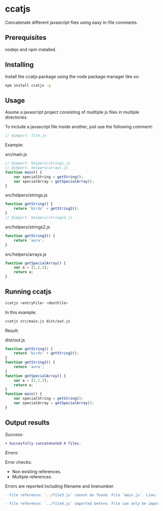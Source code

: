 # ccatjs
Concatenate different javascript files using easy in-file comments.

## Prerequisites
nodejs and npm installed.

## Installing
Install the ccatjs package using the node package manager like so:
```bash
npm install ccatjs -g
```

## Usage
Asume a javascript project consisting of mulitiple js files in multiple directories.

To include a javascript file inside another, just use the following comment:

```js
// @import: file.js
```

Example:

src/main.js
```js
// @import: helpers/strings.js
// @import: helpers/arrays.js
function main() {
    var specialString = getString();
    var specialArray = getSpecialArray();
}
```

src/helpers/strings.js
```js
function getString() {
    return 'birds' + getString2();
}
// @import: helpers/strings2.js
```

src/helpers/strings2.js
```js
function getString2() {
    return 'aura';
}
```

src/helpers/arrays.js
```js
function getSpecialArray() {
    var a = [1,2,3];
    return a;
}
```

## Running ccatjs
```bash
ccatjs <entryFile> <destFile>
```

In this example:

```bash
ccatjs src/main.js dist/out.js
```

Result:

dist/out.js
```js
function getString() {
    return 'birds' + getString2();
}
function getString2() {
    return 'aura';
}
function getSpecialArray() {
    var a = [1,2,3];
    return a;
}
function main() {
    var specialString = getString();
    var specialArray = getSpecialArray();
}
```

## Output results

*Success:*

```diff
+ Succesfully concatenated 4 files. 
 ```

*Errors:*

Error checks:
- Non existing references.
- Multiple references.

Errors are reported including filename and linenumber.

```diff
- File reference: `../file3.js` cannot be found. File `main.js`. Line: `22`. 

- File reference: `../file4.js` imported before. File can only be imported once per output file. File `main.js`. Line: `27`. 
```